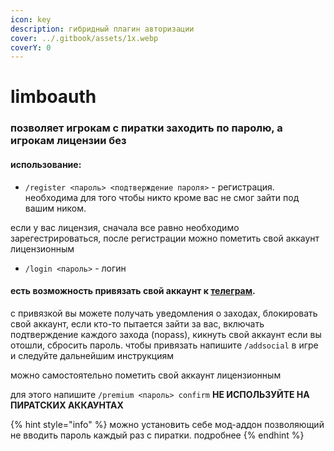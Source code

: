 ```yaml
---
icon: key
description: гибридный плагин авторизации
cover: ../.gitbook/assets/1x.webp
coverY: 0
---
```


# limboauth

### позволяет игрокам с пиратки заходить по паролю, а игрокам лицензии без

#### использование:

* `/register <пароль> <подтверждение пароля>` - регистрация. необходима для того чтобы никто кроме вас не смог зайти под вашим ником.&#x20;

если у вас лицензия, сначала все равно необходимо зарегестрироваться, после регистрации можно пометить свой аккаунт лицензионным

* `/login <пароль>` - логин

#### есть возможность привязать свой аккаунт к [телеграм](https://t.me/httpauth_bot).&#x20;

с привязкой вы можете получать уведомления о заходах, блокировать свой аккаунт, если кто-то пытается зайти за вас, включать подтверждение каждого захода (nopass), кикнуть свой аккаунт если вы отошли, сбросить пароль. чтобы привязать напишите `/addsocial` в игре и следуйте дальнейшим инструкциям

можно самостоятельно пометить свой аккаунт лицензионным

для этого напишите `/premium <пароль> confirm` **НЕ ИСПОЛЬЗУЙТЕ НА ПИРАТСКИХ АККАУНТАХ**

{% hint style="info" %}
можно установить себе мод-аддон позволяющий не вводить пароль каждый раз с пиратки. подробнее
{% endhint %}

